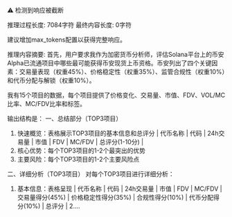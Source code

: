 ⚠️ 检测到响应被截断

推理过程长度: 7084字符
最终内容长度: 0字符

建议增加max_tokens配置以获得完整响应。

推理内容摘要:
首先，用户要求我作为加密货币分析师，评估Solana平台上的币安Alpha已流通项目中哪些最可能获得币安现货上币资格。币安列出了四个关键因素：交易量表现（权重45%）、价格稳定性（权重35%）、监管合规性（权重10%）和代币分配与解锁（权重10%）。

我有15个项目的数据，每个项目提供了价格变化、交易量、市值、FDV、VOL/MC比率、MC/FDV比率和标签。

输出结构是：
一、总结部分（TOP3项目）
1. 快速概览：表格展示TOP3项目的基本信息和总评分
   | 代币名称 | 代码 | 24h交易量 | 市值 | FDV | MC/FDV | 总评分(1-10分) |
2. 核心优势：每个TOP3项目的1-2个最突出的优势
3. 主要风险：每个TOP3项目的1-2个主要风险点

二、详细分析（TOP3项目）
对每个TOP3项目进行详细分析：
1. 基本信息：表格呈现 | 代币名称 | 代码 | 24h交易量 | 市值 | FDV | MC/FDV | 交易量得分(45%) | 价格稳定性得分(35%) | 合规性得分(10%) | 代币分配得分(10%) | 总评分 |
2....